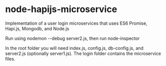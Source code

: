 # node-hapijs-microservice
Implementation of a user login microservices that uses ES6 Promise, Hapi.js, Mongodb, and Node.js

Run using nodemon --debug server2.js, then run node-inspector

In the root folder you will need index.js, config.js, db-config.js, and server2.js (optionally server1.js). The login folder contains the microservice files. 
